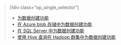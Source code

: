 > [!div class="op_single_selector"]
> * [为数据创建功能](../articles/machine-learning/machine-learning-data-science-create-features.md)
> * [在 Azure blob 存储中为数据创建功能](../articles/machine-learning/machine-learning-data-science-create-features-blob.md)
> * [在 SQL Server 中为数据创建功能](../articles/machine-learning/machine-learning-data-science-create-features-sql-server.md)
> * [使用 Hive 查询在 Hadoop 群集中为数据创建功能](../articles/machine-learning/machine-learning-data-science-create-features-hive.md)
> 
> 



<!--HONumber=Nov16_HO3-->


